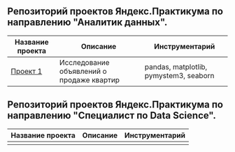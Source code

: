 ## Репозиторий проектов Яндекс.Практикума по направлению "Аналитик данных".
| Название проекта      | Описание                                   | Инструментарий                         |
| --------------------- |--------------------------------------------| ---------------------------------------|
| [Проект 1](https://github.com/ZhannaSergeeva/praktikum/tree/main/Real_market_analysis)            | Исследование объявлений о продаже квартир  | pandas, matplotlib, pymystem3, seaborn |

## Репозиторий проектов Яндекс.Практикума по направлению "Специалист по Data Science".
| Название проекта      | Описание                                   | Инструментарий              |
| --------------------- |--------------------------------------------| ----------------------------|
|                       |                                            |                             |
